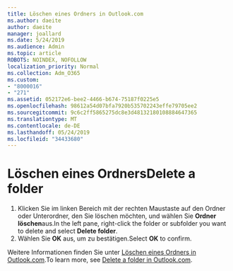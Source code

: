 ```yaml
---
title: Löschen eines Ordners in Outlook.com
ms.author: daeite
author: daeite
manager: joallard
ms.date: 5/24/2019
ms.audience: Admin
ms.topic: article
ROBOTS: NOINDEX, NOFOLLOW
localization_priority: Normal
ms.collection: Adm_O365
ms.custom:
- "8000016"
- "271"
ms.assetid: 052172e6-bee2-4466-b674-75187f0225e5
ms.openlocfilehash: 98612a54d07bfa7920b535702243effe79705ee2
ms.sourcegitcommit: 9c6c2ff5865275dc8e3d48132180108884647365
ms.translationtype: MT
ms.contentlocale: de-DE
ms.lasthandoff: 05/24/2019
ms.locfileid: "34433680"
---
```

# <a name="delete-a-folder"></a><span data-ttu-id="c2005-102">Löschen eines Ordners</span><span class="sxs-lookup"><span data-stu-id="c2005-102">Delete a folder</span></span>

1. <span data-ttu-id="c2005-103">Klicken Sie im linken Bereich mit der rechten Maustaste auf den Ordner oder Unterordner, den Sie löschen möchten, und wählen Sie **Ordner löschen**aus.</span><span class="sxs-lookup"><span data-stu-id="c2005-103">In the left pane, right-click the folder or subfolder you want to delete and select **Delete folder**.</span></span>
2. <span data-ttu-id="c2005-104">Wählen Sie **OK** aus, um zu bestätigen.</span><span class="sxs-lookup"><span data-stu-id="c2005-104">Select **OK** to confirm.</span></span>

<span data-ttu-id="c2005-105">Weitere Informationen finden Sie unter [Löschen eines Ordners in Outlook.com](https://go.microsoft.com/fwlink/p/?linkid=873134).</span><span class="sxs-lookup"><span data-stu-id="c2005-105">To learn more, see [Delete a folder in Outlook.com](https://go.microsoft.com/fwlink/p/?linkid=873134).</span></span>